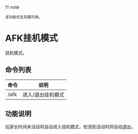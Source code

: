 !!! note

    该功能仅生存服可用。

# AFK挂机模式

挂机模式。

## 命令列表

| 命令   | 说明        |
|------|-----------|
| /afk | 进入/退出挂机模式 |

## 功能说明

玩家长时间未活动将自动进入挂机模式，检测到活动时将自动退出。

